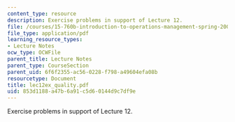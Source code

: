 ```yaml
---
content_type: resource
description: Exercise problems in support of Lecture 12.
file: /courses/15-760b-introduction-to-operations-management-spring-2004/853d1188a47b6a91c5d60144d9c7df9e_lec12ex_quality.pdf
file_type: application/pdf
learning_resource_types:
- Lecture Notes
ocw_type: OCWFile
parent_title: Lecture Notes
parent_type: CourseSection
parent_uid: 6f6f2355-ac56-0228-f798-a49604efa08b
resourcetype: Document
title: lec12ex_quality.pdf
uid: 853d1188-a47b-6a91-c5d6-0144d9c7df9e
---
```

Exercise problems in support of Lecture 12.

